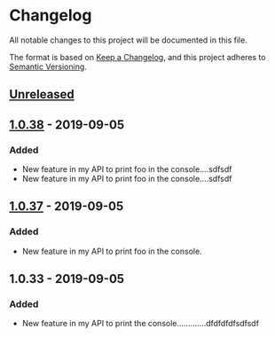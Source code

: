 # Changelog
All notable changes to this project will be documented in this file.

The format is based on [Keep a Changelog](https://keepachangelog.com/en/1.0.0/),
and this project adheres to [Semantic Versioning](https://semver.org/spec/v2.0.0.html).

## [Unreleased]

## [1.0.38] - 2019-09-05
### Added
- New feature in my API to print foo in the console....sdfsdf
- New feature in my API to print foo in the console....sdfsdf

## [1.0.37] - 2019-09-05
### Added
- New feature in my API to print foo in the console.

## 1.0.33 - 2019-09-05
### Added
- New feature in my API to print the console.............dfdfdfdfsdfsdf

[Unreleased]: https://github.com/serdartkm/authjs/compare/v1.0.38...master
[1.0.38]: https://github.com/serdartkm/authjs/compare/v1.0.37...v1.0.38
[1.0.37]: https://github.com/serdartkm/authjs/compare/v1.0.33...v1.0.37
